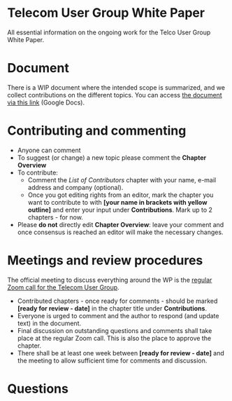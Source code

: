 # Telecom User Group White Paper

All essential information on the ongoing work for the Telco User Group White Paper.


# Document

There is a WIP document where the intended scope is summarized, and we collect contributions on the different topics. You can access  [the document via this link](https://docs.google.com/document/d/1-zqxz5bdCLTuOEvi2ybADR3PcmzbBhNt6YkNnvx-KoA/edit?usp=sharing) (Google Docs).
# Contributing and commenting
* Anyone can comment
* To suggest (or change) a new topic please comment the **Chapter Overview**
* To contribute:
	* Comment the *List of Contributors* chapter with your name, e-mail address and company (optional).
	* Once you got editing rights from an editor, mark the chapter you want to contribute to with **[your name in brackets with yellow outline]** and enter your input under **Contributions**. Mark up to 2 chapters - for now.
* Please **do not** directly edit **Chapter Overview**: leave your comment and once consensus is reached an editor will make the necessary changes.


# Meetings and review procedures
The official meeting to discuss everything around the WP is the [regular Zoom call for the Telecom User Group](https://github.com/cncf/telecom-user-group).
* Contributed chapters - once ready for comments - should be marked **[ready for review - date]** in the chapter title under **Contributions**.
* Everyone is urged to comment and the author to respond (and update text) in the document.
* Final discussion on outstanding questions and comments shall take place at the regular Zoom call. This is also the place to approve the chapter.
* There shall be at least one week between **[ready for review - date]** and the meeting to allow sufficient time for comments and discussion.
# Questions

